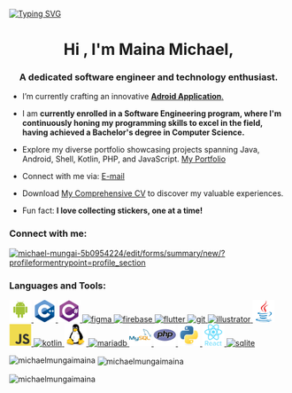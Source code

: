 [![Typing SVG](https://readme-typing-svg.demolab.com/?lines=Hello,+my+Name+is+Michael+Maina;A+Software+Engineer+Enthuthiast;I+Learn+by+Doing;Currently,+I+am+Honing+my+Programming+skills;Also,+I+am+on+the+Lookout+for+Team+to+collaborate+with;I+am+open+for+collaboration)](https://git.io/typing-svg)
<h1 align="center">Hi , I'm Maina Michael,</h1>
<h3 align="center">A dedicated software engineer and technology enthusiast.</h3>

- I’m currently crafting an innovative [**Adroid Application**.](https://github.com/michaelmungaimaina/ShallomApp) 

- I am **currently enrolled in a Software Engineering program, where I'm continuously honing my programming skills to excel in the field, having achieved a Bachelor's degree in Computer Science.**

- Explore my diverse portfolio showcasing projects spanning Java, Android, Shell, Kotlin, PHP, and JavaScript. [My Portfolio](https://michaelmungaimaina.github.io/)

- Connect with me via: [E-mail](mailto:michaelmungaimaina@gmail.com )

- Download [My Comprehensive CV](https://michaelmungaimaina.github.io/images/MICHAEL%20MAINA%20CV%20UPDATED.pdf) to discover my valuable experiences.

- Fun fact: **I love collecting stickers, one at a time!**

<h3 align="left">Connect with me:</h3>
<p align="left">
<a href="https://linkedin.com/in/michael-mungai-5b0954224/edit/forms/summary/new/?profileformentrypoint=profile_section" target="blank"><img align="center" src="https://raw.githubusercontent.com/rahuldkjain/github-profile-readme-generator/master/src/images/icons/Social/linked-in-alt.svg" alt="michael-mungai-5b0954224/edit/forms/summary/new/?profileformentrypoint=profile_section" height="30" width="40" /></a>
</p>

<h3 align="left">Languages and Tools:</h3>
<p align="left"> <a href="https://developer.android.com" target="_blank" rel="noreferrer"> <img src="https://raw.githubusercontent.com/devicons/devicon/master/icons/android/android-original-wordmark.svg" alt="android" width="40" height="40"/> </a> <a href="https://www.w3schools.com/cpp/" target="_blank" rel="noreferrer"> <img src="https://raw.githubusercontent.com/devicons/devicon/master/icons/cplusplus/cplusplus-original.svg" alt="cplusplus" width="40" height="40"/> </a> <a href="https://www.w3schools.com/cs/" target="_blank" rel="noreferrer"> <img src="https://raw.githubusercontent.com/devicons/devicon/master/icons/csharp/csharp-original.svg" alt="csharp" width="40" height="40"/> </a> <a href="https://www.figma.com/" target="_blank" rel="noreferrer"> <img src="https://www.vectorlogo.zone/logos/figma/figma-icon.svg" alt="figma" width="40" height="40"/> </a> <a href="https://firebase.google.com/" target="_blank" rel="noreferrer"> <img src="https://www.vectorlogo.zone/logos/firebase/firebase-icon.svg" alt="firebase" width="40" height="40"/> </a> <a href="https://flutter.dev" target="_blank" rel="noreferrer"> <img src="https://www.vectorlogo.zone/logos/flutterio/flutterio-icon.svg" alt="flutter" width="40" height="40"/> </a> <a href="https://git-scm.com/" target="_blank" rel="noreferrer"> <img src="https://www.vectorlogo.zone/logos/git-scm/git-scm-icon.svg" alt="git" width="40" height="40"/> </a> <a href="https://www.adobe.com/in/products/illustrator.html" target="_blank" rel="noreferrer"> <img src="https://www.vectorlogo.zone/logos/adobe_illustrator/adobe_illustrator-icon.svg" alt="illustrator" width="40" height="40"/> </a> <a href="https://www.java.com" target="_blank" rel="noreferrer"> <img src="https://raw.githubusercontent.com/devicons/devicon/master/icons/java/java-original.svg" alt="java" width="40" height="40"/> </a> <a href="https://developer.mozilla.org/en-US/docs/Web/JavaScript" target="_blank" rel="noreferrer"> <img src="https://raw.githubusercontent.com/devicons/devicon/master/icons/javascript/javascript-original.svg" alt="javascript" width="40" height="40"/> </a> <a href="https://kotlinlang.org" target="_blank" rel="noreferrer"> <img src="https://www.vectorlogo.zone/logos/kotlinlang/kotlinlang-icon.svg" alt="kotlin" width="40" height="40"/> </a> <a href="https://www.linux.org/" target="_blank" rel="noreferrer"> <img src="https://raw.githubusercontent.com/devicons/devicon/master/icons/linux/linux-original.svg" alt="linux" width="40" height="40"/> </a> <a href="https://mariadb.org/" target="_blank" rel="noreferrer"> <img src="https://www.vectorlogo.zone/logos/mariadb/mariadb-icon.svg" alt="mariadb" width="40" height="40"/> </a> <a href="https://www.mysql.com/" target="_blank" rel="noreferrer"> <img src="https://raw.githubusercontent.com/devicons/devicon/master/icons/mysql/mysql-original-wordmark.svg" alt="mysql" width="40" height="40"/> </a> <a href="https://www.php.net" target="_blank" rel="noreferrer"> <img src="https://raw.githubusercontent.com/devicons/devicon/master/icons/php/php-original.svg" alt="php" width="40" height="40"/> </a> <a href="https://www.python.org" target="_blank" rel="noreferrer"> <img src="https://raw.githubusercontent.com/devicons/devicon/master/icons/python/python-original.svg" alt="python" width="40" height="40"/> </a> <a href="https://reactjs.org/" target="_blank" rel="noreferrer"> <img src="https://raw.githubusercontent.com/devicons/devicon/master/icons/react/react-original-wordmark.svg" alt="react" width="40" height="40"/> </a> <a href="https://www.sqlite.org/" target="_blank" rel="noreferrer"> <img src="https://www.vectorlogo.zone/logos/sqlite/sqlite-icon.svg" alt="sqlite" width="40" height="40"/> </a> </p>

<p><img align="left" src="https://github-readme-stats.vercel.app/api/top-langs?username=michaelmungaimaina&show_icons=true&locale=en&layout=compact" alt="michaelmungaimaina" /></p>

<p>&nbsp;<img align="center" src="https://github-readme-stats.vercel.app/api?username=michaelmungaimaina&show_icons=true&locale=en" alt="michaelmungaimaina" /></p>

<p><img align="center" src="https://github-readme-streak-stats.herokuapp.com/?user=michaelmungaimaina&" alt="michaelmungaimaina" /></p>



<!---
michaelmungaimaina/michaelmungaimaina is a ✨ special ✨ repository because its `README.md` (this file) appears on your GitHub profile.
You can click the Preview link to take a look at your changes.
--->
